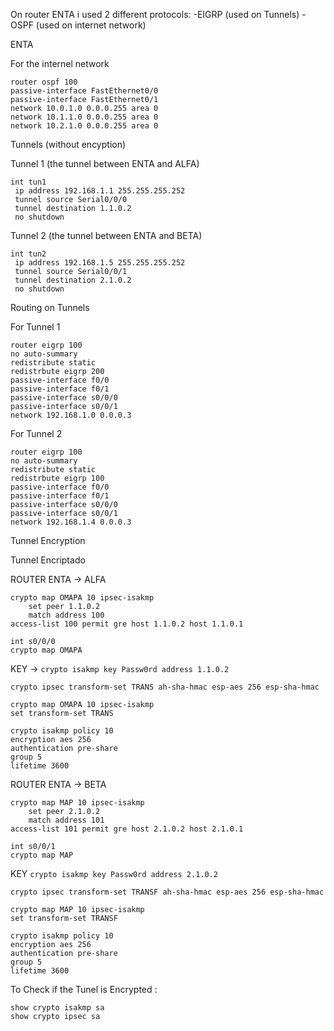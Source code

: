 On router ENTA i used 2 different protocols:
-EIGRP (used on Tunnels)
-OSPF (used on internet network)




ENTA

For the internel network

```
router ospf 100
passive-interface FastEthernet0/0
passive-interface FastEthernet0/1
network 10.0.1.0 0.0.0.255 area 0
network 10.1.1.0 0.0.0.255 area 0
network 10.2.1.0 0.0.0.255 area 0

```


Tunnels (without encyption)

Tunnel 1 (the tunnel between ENTA and ALFA)

```
int tun1
 ip address 192.168.1.1 255.255.255.252
 tunnel source Serial0/0/0
 tunnel destination 1.1.0.2
 no shutdown

```

Tunnel 2 (the tunnel between ENTA and BETA)

```
int tun2
 ip address 192.168.1.5 255.255.255.252
 tunnel source Serial0/0/1
 tunnel destination 2.1.0.2
 no shutdown

```

Routing on Tunnels

For Tunnel 1
```
router eigrp 100
no auto-summary
redistribute static 
redistrbute eigrp 200 
passive-interface f0/0
passive-interface f0/1
passive-interface s0/0/0
passive-interface s0/0/1
network 192.168.1.0 0.0.0.3

```

For Tunnel 2

```
router eigrp 100
no auto-summary
redistribute static 
redistrbute eigrp 100 
passive-interface f0/0
passive-interface f0/1
passive-interface s0/0/0
passive-interface s0/0/1
network 192.168.1.4 0.0.0.3

```


Tunnel Encryption

Tunnel Encriptado

ROUTER ENTA -> ALFA

```
crypto map OMAPA 10 ipsec-isakmp
    set peer 1.1.0.2
    match address 100
access-list 100 permit gre host 1.1.0.2 host 1.1.0.1
```
```
int s0/0/0
crypto map OMAPA
```


KEY -> ```crypto isakmp key Passw0rd address 1.1.0.2```



```crypto ipsec transform-set TRANS ah-sha-hmac esp-aes 256 esp-sha-hmac```

```
crypto map OMAPA 10 ipsec-isakmp
set transform-set TRANS
```

```
crypto isakmp policy 10
encryption aes 256
authentication pre-share
group 5
lifetime 3600
```





ROUTER ENTA -> BETA
```
crypto map MAP 10 ipsec-isakmp
    set peer 2.1.0.2
    match address 101
access-list 101 permit gre host 2.1.0.2 host 2.1.0.1
```
```
int s0/0/1
crypto map MAP
```
   
KEY  `crypto isakmp key Passw0rd address 2.1.0.2`


`crypto ipsec transform-set TRANSF ah-sha-hmac esp-aes 256 esp-sha-hmac`

```
crypto map MAP 10 ipsec-isakmp
set transform-set TRANSF
```


```
crypto isakmp policy 10
encryption aes 256
authentication pre-share
group 5
lifetime 3600
```


To Check if the Tunel is Encrypted :
```
show crypto isakmp sa
show crypto ipsec sa
```

